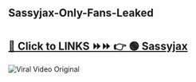 
 ## Sassyjax-Only-Fans-Leaked

# <h2><a href="https://clipsfans.com/Sassyjax&ref=git">🔗 Click to LINKS ⏩⏩ 👉 🟢 Sassyjax </a></h2>

<a href="https://clipsfans.com/Sassyjax&ref=git" rel="nofollow" data-target="animated-image.originalLink"><img src="https://i.ibb.co.com/xMMVF88/686577567.gif" alt="Viral Video Original" style="max-width: 100%; display: inline-block;" data-target="animated-image.originalImage"></a>
